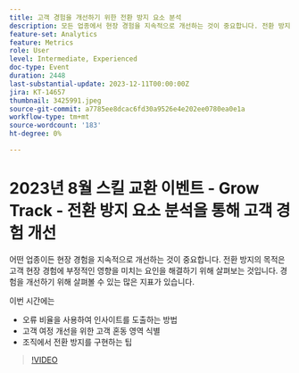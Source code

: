 ```yaml
---
title: 고객 경험을 개선하기 위한 전환 방지 요소 분석
description: 모든 업종에서 현장 경험을 지속적으로 개선하는 것이 중요합니다. 전환 방지의 목적은 고객 현장 경험에 부정적인 영향을 미치는 요인을 해결하기 위해 살펴보는 것입니다. 경험을 개선하기 위해 살펴볼 수 있는 많은 지표가 있습니다. 이 세션에서는 다음을 중점적으로 다룹니다.- 오류율을 사용하여 인사이트를 도출하는 방법- 고객 혼동의 영역을 식별하여 고객 여정을 개선- 조직에서 반전환을 구현하는 팁
feature-set: Analytics
feature: Metrics
role: User
level: Intermediate, Experienced
doc-type: Event
duration: 2448
last-substantial-update: 2023-12-11T00:00:00Z
jira: KT-14657
thumbnail: 3425991.jpeg
source-git-commit: a7785ee8dcac6fd30a9526e4e202ee0780ea0e1a
workflow-type: tm+mt
source-wordcount: '183'
ht-degree: 0%

---
```



# 2023년 8월 스킬 교환 이벤트 - Grow Track - 전환 방지 요소 분석을 통해 고객 경험 개선

어떤 업종이든 현장 경험을 지속적으로 개선하는 것이 중요합니다. 전환 방지의 목적은 고객 현장 경험에 부정적인 영향을 미치는 요인을 해결하기 위해 살펴보는 것입니다. 경험을 개선하기 위해 살펴볼 수 있는 많은 지표가 있습니다.

이번 시간에는

* 오류 비율을 사용하여 인사이트를 도출하는 방법
* 고객 여정 개선을 위한 고객 혼동 영역 식별
* 조직에서 전환 방지를 구현하는 팁

>[!VIDEO](https://video.tv.adobe.com/v/3425991/?learn=on)
